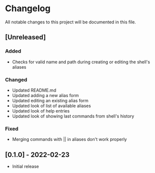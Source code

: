 # Changelog
All notable changes to this project will be documented in this file.

## [Unreleased]

### Added
- Checks for valid name and path during creating or editing the shell's aliases

### Changed
- Updated README.md
- Updated adding a new alias form
- Updated editing an existing alias form
- Updated look of list of available aliases
- Updated look of help entries
- Updated look of showing last commands from shell's history

### Fixed
- Merging commands with || in aliases don't work properly

## [0.1.0] - 2022-02-23
- Initial release
